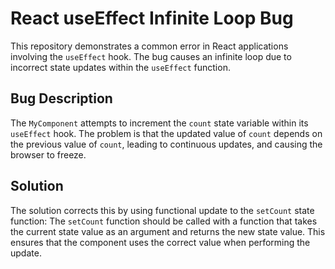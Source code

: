 # React useEffect Infinite Loop Bug

This repository demonstrates a common error in React applications involving the `useEffect` hook. The bug causes an infinite loop due to incorrect state updates within the `useEffect` function. 

## Bug Description

The `MyComponent` attempts to increment the `count` state variable within its `useEffect` hook. The problem is that the updated value of `count` depends on the previous value of `count`, leading to continuous updates, and causing the browser to freeze. 

## Solution

The solution corrects this by using functional update to the `setCount` state function: The `setCount` function should be called with a function that takes the current state value as an argument and returns the new state value. This ensures that the component uses the correct value when performing the update. 
